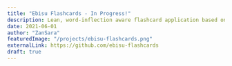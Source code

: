 ```yaml
---
title: "Ebisu Flashcards - In Progress!"
description: Lean, word-inflection aware flashcard application based on the Ebisu algorithm
date: 2021-06-01
author: "ZanSara"
featuredImage: "/projects/ebisu-flashcards.png"
externalLink: https://github.com/ebisu-flashcards
draft: true
---
```

